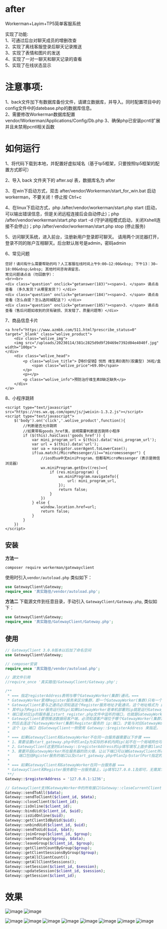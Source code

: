 # after
Workerman+Layim+TP5简单客服系统  

实现了功能:  
1、可通过后台对聊天成员的增删改查   
2、实现了离线客服登录后聊天记录推送   
3、实现了表情和图片的发送  
4、实现了一对一聊天和聊天记录的查看  
5、实现了在线状态显示  

# 注意事项:  
1、back文件加下有数据库备份文件，请建立数据库，并导入。同时配置项目中的config文件中的datebase.php的数据库信息。  
2、需要修改Workerman数据库配置 vendor/Workerman/Applications/Config/Db.php
3、确保php已安装pcntl扩展并且未禁用pcntl相关函数


# 如何运行  
1、将代码下载到本地，并配置好虚拟域名（基于tp5框架，只要按照tp5框架的配置方式即可）  
  
2、导入 back 文件夹下的 after.sql 表，数据库名为 after 

3、在win下启动方式，双击 after/vendor/Workerman/start_for_win.bat 启动 workerman，不要关闭！停止按 Ctrl+c

4、在linux下启动方式，php /after/vendor/workerman/start.php start (启动，可以输出错误信息，但是关闭远程连接后会自动停止)；php /after/vendor/workerman/start.php start -d (守护进程模式启动，关闭Xshell连接不会停止)；php /after/vendor/workerman/start.php stop (停止服务)

5、访问聊天系统，进入前台，注册新用户登录即可聊天。 请用两个浏览器打开，登录不同的账户互相聊天。后台默认账号是admin，密码admin  

6、常见问题
```
您好！请问有什么需要帮助的吗？人工客服在线时间上午9:00—12:00&nbsp; 下午13：30—18:00&nbsp;&nbsp; 其他时间咨询请留言。
常见问题请点击（勿回数字）：
<br><br>
<div class="question" onclick="getanswer(183)"><span>1. </span> 请点击查看 （多久发货？从哪里发货？）</div>
<div class="question" onclick="getanswer(184)"><span>2. </span> 请点击查看（怎么自提？怎么选同城配送？）</div>
<div class="question" onclick="getanswer(185)"><span>3. </span> 请点击查看（售后问题如收到的货有破损、货发错了、质量问题等）</div>
```
7、商品信息卡片
```
<a href="https://www.azmbk.com/511.html?prescribe_status=0" target="_blank" class="wolive_product">
	<div class="wolive_img">
	<img src="/uploads/20230114/381c2825d9d9f20469e7392d04e4040f.jpg" width="100px">
</div>
	<div class="wolive_head">
		<p class="wolive_title">【特价促销】悦而 维生素D滴剂(胶囊型) 36粒/盒
			<span class="wolive_price">69.00</span>
		</p>
		<p></p>
		<p class="wolive_info">预防治疗维生素D缺乏缺失</p>
	</div>
</a>
```

8、小程序跳转
```
<script type="text/javascript" src="https://res.wx.qq.com/open/js/jweixin-1.3.2.js"></script>
<script type="text/javascript">
	$('body').on('click','.wolive_product',function(){
		//判断是否允许跳转
		//如果带有goods_href类，说明需要判断是否跳转小程序
		if ($(this).hasClass('goods_href')) {
			var mini_program_url = $(this).data('mini_program_url');
			var url = $(this).data('url');
			var ua = navigator.userAgent.toLowerCase();
			if(ua.match(/MicroMessenger/i)=="micromessenger") {
				//ios的ua中无miniProgram，但都有MicroMessenger（表示是微信浏览器）
				wx.miniProgram.getEnv((res)=>{
					if (res.miniprogram) {
						wx.miniProgram.navigateTo({
							url: mini_program_url,
						});
						return false;
					}
				})
			} else {
				window.location.href=url;
				return false;
			}
		}
	})
</script>
```


## 安装
**方法一**
```
composer require workerman/gatewayclient
```
使用时引入`vendor/autoload.php` 类似如下：
```php
use GatewayClient\Gateway;
require_once '真实路径/vendor/autoload.php';
```

**方法二**
下载源文件到任意目录，手动引入 `GatewayClient/Gateway.php`, 类似如下：
```php
use GatewayClient\Gateway;
require_once '真实路径/GatewayClient/Gateway.php';
```

## 使用
```php
// GatewayClient 3.0.0版本以后加了命名空间
use GatewayClient\Gateway;

// composer安装
require_once '真实路径/vendor/autoload.php';

// 源文件引用
//require_once '真实路径/GatewayClient/Gateway.php';

/**
 * === 指定registerAddress表明与哪个GatewayWorker(集群)通讯。===
 * GatewayWorker里用Register服务来区分集群，即一个GatewayWorker(集群)只有一个Register服务，
 * GatewayClient要与之通讯必须知道这个Register服务地址才能通讯，这个地址格式为 ip:端口 ，
 * 其中ip为Register服务运行的ip(如果GatewayWorker是单机部署则ip就是运行GatewayWorker的服务器ip)，
 * 端口是对应ip的服务器上start_register.php文件中监听的端口，也就是GatewayWorker启动时看到的Register的端口。
 * GatewayClient要想推送数据给客户端，必须知道客户端位于哪个GatewayWorker(集群)，
 * 然后去连这个GatewayWorker(集群)Register服务的 ip:端口，才能与对应GatewayWorker(集群)通讯。
 * 这个 ip:端口 在GatewayClient一侧使用 Gateway::$registerAddress 来指定。
 * 
 * === 如果GatewayClient和GatewayWorker不在同一台服务器需要以下步骤 ===
 * 1、需要设置start_gateway.php中的lanIp为实际的本机内网ip(如不在一个局域网也可以设置成外网ip)，设置完后要重启GatewayWorker
 * 2、GatewayClient这里的Gateway::$registerAddress的ip填写填写上面步骤1lanIp所指定的ip，端口
 * 3、需要开启GatewayWorker所在服务器的防火墙，让以下端口可以被GatewayClient所在服务器访问，
 *    端口包括Rgister服务的端口以及start_gateway.php中lanIp与startPort指定的几个端口
 *
 * === 如果GatewayClient和GatewayWorker在同一台服务器 ===
 * GatewayClient和Register服务都在一台服务器上，ip填写127.0.0.1及即可，无需其它设置。
 **/
Gateway::$registerAddress = '127.0.0.1:1236';

// GatewayClient支持GatewayWorker中的所有接口(Gateway::closeCurrentClient Gateway::sendToCurrentClient除外)
Gateway::sendToAll($data);
Gateway::sendToClient($client_id, $data);
Gateway::closeClient($client_id);
Gateway::isOnline($client_id);
Gateway::bindUid($client_id, $uid);
Gateway::isUidOnline($uid);
Gateway::getClientIdByUid($uid);
Gateway::unbindUid($client_id, $uid);
Gateway::sendToUid($uid, $dat);
Gateway::joinGroup($client_id, $group);
Gateway::sendToGroup($group, $data);
Gateway::leaveGroup($client_id, $group);
Gateway::getClientCountByGroup($group);
Gateway::getClientSessionsByGroup($group);
Gateway::getAllClientCount();
Gateway::getAllClientSessions();
Gateway::setSession($client_id, $session);
Gateway::updateSession($client_id, $session);
Gateway::getSession($client_id);
```

# 效果
![image](https://user-images.githubusercontent.com/29120060/212464021-c11b75a4-3a85-46fd-ab2d-e985042248e2.png)
![image](https://user-images.githubusercontent.com/29120060/212464026-9a8a69b2-420f-4d2f-90f5-1f439d906327.png)

![image](https://github.com/Jing-Bei/after/blob/master/images/01.png)
![image](https://github.com/Jing-Bei/after/blob/master/images/02.png)
![image](https://github.com/Jing-Bei/after/blob/master/images/03.png)
![image](https://github.com/Jing-Bei/after/blob/master/images/04.png)
![image](https://github.com/Jing-Bei/after/blob/master/images/05.png)
![image](https://github.com/Jing-Bei/after/blob/master/images/06.png)
![image](https://github.com/Jing-Bei/after/blob/master/images/07.png)
![image](https://github.com/Jing-Bei/after/blob/master/images/08.png)



